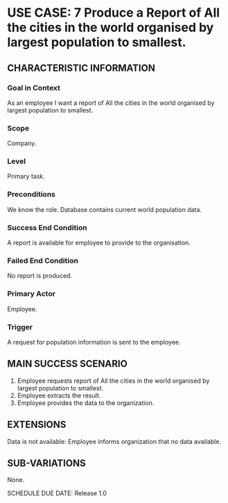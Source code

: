# USE CASE: 7 Produce a Report of All the cities in the world organised by largest population to smallest.
## CHARACTERISTIC INFORMATION
### Goal in Context
As an employee I want a report of  All the cities in the world organised by largest population to smallest.

### Scope
Company.

### Level
Primary task.

### Preconditions
We know the role. Database contains current world population data.

### Success End Condition
A report is available for employee to provide to the organisation.

### Failed End Condition
No report is produced.

### Primary Actor
Employee.

### Trigger
A request for population information is sent to the employee.

## MAIN SUCCESS SCENARIO
1. Employee requests report of All the cities in the world organised by largest population to smallest.
2. Employee extracts the result.
3. Employee provides the data to the organization.
## EXTENSIONS
Data is not available:
Employee informs organization that no data available.
## SUB-VARIATIONS
None.

SCHEDULE
DUE DATE: Release 1.0